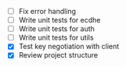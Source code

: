 - [ ] Fix error handling
- [ ] Write unit tests for ecdhe
- [ ] Write unit tests for auth
- [ ] Write unit tests for utils
- [x] Test key negotiation with client
- [x] Review project structure